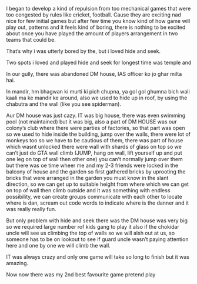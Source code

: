 I began to develop a kind of repulsion from too mechanical games that were too congested by rules like cricket, football. Cause they are exciting nad nice for few initial games but after few time you know kind of how game will play out, patterns and it feels kind of boring, there is nothing to be excited about once you have played the amount of players arrangement in two teams that could be.

That’s why i was utterly bored by the, but i loved hide and seek.

Two spots i loved and played hide and seek for longest time was temple and

In our gully, there was abandoned DM house, IAS officer ko jo ghar milta hai.

In mandir, hm bhagwan ki murti ki pich chupna, ya gol gol ghumna bich wali kaali ma ke mandir ke around, also we used to hide up in roof, by using the chabutra and the wall (like you see spiderman).

Aur DM house was just cazy. IT was big house, there was even swimming pool (not maintained) but it was big, also a part of DM HOUSE was our colony’s club where there were parties of factories, so that part was open so we used to hide inside the building, jump over the walls, there were lot of monkeys too so we have to be cautious of them, there was part of house which wasnt unlocked there were wall with shards of glass on top so we can’t just do GTA wall climb (JUMP, hang on wall, lift yourself up and put one leg on top of wall then other one) you can’t normally jump over them but there was oe time wheer me and my 2-3 friends were locked in the balcony of house and the garden so first gathered bricks by uprooting the bricks that were arranged in the garden you must know in the slant direction, so we can get up to suitable height from where which we can get on top of wall then climb outside and it was something with endless possibility, we can create groups communicate with each other to locate where is dan, scream out code words to indicate where is the danner and it was really really fun.

But only problem with hide and seek there was the DM house was very big so we required large number rof kids gang to play it also if the chokidar uncle will see us climbing the top of walls so we will alsh out at us, so someone has to be on lookout to see if guard uncle wasn’t paying attention here and one by one we will climb the wall.

IT was always crazy and only one game will take so long to finish but it was amazing.

Now now there was my 2nd best favourite game pretend play
